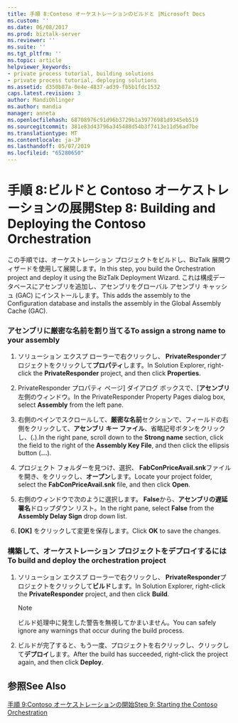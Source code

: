 ```yaml
---
title: 手順 8:Contoso オーケストレーションのビルドと |Microsoft Docs
ms.custom: ''
ms.date: 06/08/2017
ms.prod: biztalk-server
ms.reviewer: ''
ms.suite: ''
ms.tgt_pltfrm: ''
ms.topic: article
helpviewer_keywords:
- private process tutorial, building solutions
- private process tutorial, deploying solutions
ms.assetid: d350b87a-0e4e-4837-ad39-fb5b1fdc1532
caps.latest.revision: 3
author: MandiOhlinger
ms.author: mandia
manager: anneta
ms.openlocfilehash: 68708976c91d96b3729b1a39776981d9345eb519
ms.sourcegitcommit: 381e83d43796a345488d54b3f7413e11d56ad7be
ms.translationtype: MT
ms.contentlocale: ja-JP
ms.lasthandoff: 05/07/2019
ms.locfileid: "65280650"
---
```

# <a name="step-8-building-and-deploying-the-contoso-orchestration"></a><span data-ttu-id="47fb7-102">手順 8:ビルドと Contoso オーケストレーションの展開</span><span class="sxs-lookup"><span data-stu-id="47fb7-102">Step 8: Building and Deploying the Contoso Orchestration</span></span>
<span data-ttu-id="47fb7-103">この手順では、オーケストレーション プロジェクトをビルドし、BizTalk 展開ウィザードを使用して展開します。</span><span class="sxs-lookup"><span data-stu-id="47fb7-103">In this step, you build the Orchestration project and deploy it using the BizTalk Deployment Wizard.</span></span> <span data-ttu-id="47fb7-104">これは構成データベースにアセンブリを追加し、アセンブリをグローバル アセンブリ キャッシュ (GAC) にインストールします。</span><span class="sxs-lookup"><span data-stu-id="47fb7-104">This adds the assembly to the Configuration database and installs the assembly in the Global Assembly Cache (GAC).</span></span>  
  
### <a name="to-assign-a-strong-name-to-your-assembly"></a><span data-ttu-id="47fb7-105">アセンブリに厳密な名前を割り当てる</span><span class="sxs-lookup"><span data-stu-id="47fb7-105">To assign a strong name to your assembly</span></span>  
  
1.  <span data-ttu-id="47fb7-106">ソリューション エクスプ ローラーで右クリックし、 **PrivateResponder**プロジェクトをクリックして**プロパティ**します。</span><span class="sxs-lookup"><span data-stu-id="47fb7-106">In Solution Explorer, right-click the **PrivateResponder** project, and then click **Properties**.</span></span>  
  
2.  <span data-ttu-id="47fb7-107">PrivateResponder プロパティ ページ] ダイアログ ボックスで、[**アセンブリ**左側のウィンドウ。</span><span class="sxs-lookup"><span data-stu-id="47fb7-107">In the PrivateResponder Property Pages dialog box, select **Assembly** from the left pane.</span></span>  
  
3.  <span data-ttu-id="47fb7-108">右側のペインでスクロールして、**厳密な名前**セクションで、フィールドの右側をクリックして、**アセンブリ キー ファイル**、省略記号ボタンをクリックし、(**.**).</span><span class="sxs-lookup"><span data-stu-id="47fb7-108">In the right pane, scroll down to the **Strong name** section, click the field to the right of the **Assembly Key File**, and then click the ellipsis button (**…**).</span></span>  
  
4.  <span data-ttu-id="47fb7-109">プロジェクト フォルダーを見つけ、選択、 **FabConPriceAvail.snk**ファイルを開き、をクリックし、**オープン**します。</span><span class="sxs-lookup"><span data-stu-id="47fb7-109">Locate your project folder, select the **FabConPriceAvail.snk** file, and then click **Open**.</span></span>  
  
5.  <span data-ttu-id="47fb7-110">右側のウィンドウで次のように選択します。 **False**から、**アセンブリの遅延署名**ドロップダウン リスト。</span><span class="sxs-lookup"><span data-stu-id="47fb7-110">In the right pane, select **False** from the **Assembly Delay Sign** drop down list.</span></span>  
  
6.  <span data-ttu-id="47fb7-111">**[OK]** をクリックして変更を保存します。</span><span class="sxs-lookup"><span data-stu-id="47fb7-111">Click **OK** to save the changes.</span></span>  
  
### <a name="to-build-and-deploy-the-orchestration-project"></a><span data-ttu-id="47fb7-112">構築して、オーケストレーション プロジェクトをデプロイするには</span><span class="sxs-lookup"><span data-stu-id="47fb7-112">To build and deploy the orchestration project</span></span>  
  
1.  <span data-ttu-id="47fb7-113">ソリューション エクスプ ローラーで右クリックし、 **PrivateResponder**プロジェクトをクリックして**ビルド**します。</span><span class="sxs-lookup"><span data-stu-id="47fb7-113">In Solution Explorer, right-click the **PrivateResponder** project, and then click **Build**.</span></span>  
  
    > [!NOTE]
    >  <span data-ttu-id="47fb7-114">ビルド処理中に発生した警告を無視してかまいません。</span><span class="sxs-lookup"><span data-stu-id="47fb7-114">You can safely ignore any warnings that occur during the build process.</span></span>  
  
2.  <span data-ttu-id="47fb7-115">ビルドが完了すると、もう一度、プロジェクトを右クリックし、クリックして**デプロイ**します。</span><span class="sxs-lookup"><span data-stu-id="47fb7-115">After the build has succeeded, right-click the project again, and then click **Deploy**.</span></span>  
  
## <a name="see-also"></a><span data-ttu-id="47fb7-116">参照</span><span class="sxs-lookup"><span data-stu-id="47fb7-116">See Also</span></span>  
 [<span data-ttu-id="47fb7-117">手順 9:Contoso オーケストレーションの開始</span><span class="sxs-lookup"><span data-stu-id="47fb7-117">Step 9: Starting the Contoso Orchestration</span></span>](../../adapters-and-accelerators/accelerator-rosettanet/step-9-starting-the-contoso-orchestration.md)